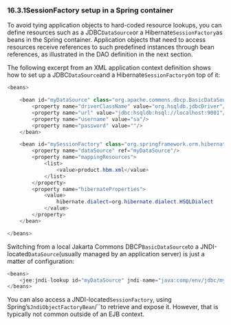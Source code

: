 ### 16.3.1SessionFactory setup in a Spring container

To avoid tying application objects to hard-coded resource lookups, you can define resources such as a JDBC`DataSource`or a Hibernate`SessionFactory`as beans in the Spring container. Application objects that need to access resources receive references to such predefined instances through bean references, as illustrated in the DAO definition in the next section.

The following excerpt from an XML application context definition shows how to set up a JDBC`DataSource`and a Hibernate`SessionFactory`on top of it:

```java
<beans>

	<bean id="myDataSource" class="org.apache.commons.dbcp.BasicDataSource" destroy-method="close">
		<property name="driverClassName" value="org.hsqldb.jdbcDriver"/>
		<property name="url" value="jdbc:hsqldb:hsql://localhost:9001"/>
		<property name="username" value="sa"/>
		<property name="password" value=""/>
	</bean>

	<bean id="mySessionFactory" class="org.springframework.orm.hibernate5.LocalSessionFactoryBean">
		<property name="dataSource" ref="myDataSource"/>
		<property name="mappingResources">
			<list>
				<value>product.hbm.xml</value>
			</list>
		</property>
		<property name="hibernateProperties">
			<value>
				hibernate.dialect=org.hibernate.dialect.HSQLDialect
			</value>
		</property>
	</bean>

</beans>
```

Switching from a local Jakarta Commons DBCP`BasicDataSource`to a JNDI-located`DataSource`\(usually managed by an application server\) is just a matter of configuration:

```java
<beans>
	<jee:jndi-lookup id="myDataSource" jndi-name="java:comp/env/jdbc/myds"/>
</beans>
```

You can also access a JNDI-located`SessionFactory`, using Spring’s`JndiObjectFactoryBean`/\`\`to retrieve and expose it. However, that is typically not common outside of an EJB context.

